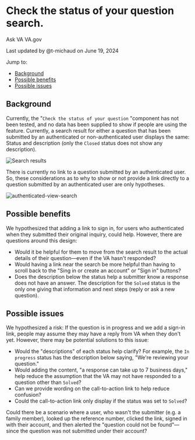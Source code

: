 # Check the status of your question search.

Ask VA VA.gov

Last updated by @t-michaud on June 19, 2024

Jump to: 
- [Background](#background)
- [Possible benefits](#possible-benefits)
- [Possible issues](#possible-issues)

## Background

Currently, the "``Check the status of your question`` "component has not been tested, and no data has been supplied to show if people are using the feature. Currently, a search result for either a question that has been submitted by an authenticated or non-authenticated user displays the same: Status and description (only the ``Closed`` status does not show any description). 

![Search results](https://github.com/department-of-veterans-affairs/va.gov-team/assets/135402634/aec8ff43-7670-4416-83c4-9420c1bf08b8)

There is currently no link to a question submitted by an authenticated user. So, these considerations as to why to show or not provide a link directly to a question submitted by an authenticated user are only hypotheses.

![authenticated-view-search](https://github.com/department-of-veterans-affairs/va.gov-team/assets/135402634/2557f487-53cf-4811-980a-e946bb7dbf0c)


## Possible benefits

We hypothesized that adding a link to sign in, for users who authenticated when they submitted their original inquiry, could help. However, there are questions around this design:

- Would it be helpful for them to move from the search result to the actual details of their question—even if the VA hasn't responded? 
- Would having a link near the search be more helpful than having to scroll back to the "Sing in or create an account" or  "Sign in" buttons?
- Does the description below the status help a submitter know a response does not have an answer. The description for the ``Solved`` status is the only one giving that information and next steps (reply or ask a new question).


## Possible issues

We hypothesized a risk: If the question is in progress and we add a sign-in link, people may assume they may have a reply from VA when they don't yet. However, there may be potential solutions to this issue:

- Would the "descriptions" of each status help clarify? For example, the ``In progress`` status has the description below saying, "We're reviewing your question." 
- Would adding the content, "a response can take up to 7 business days," help reduce the assumption that the VA may not have responded to a question other than ``Solved``?
- Can we provide wording on the call-to-action link to help reduce confusion?
- Could the call-to-action link only display if the status was set to ``Solved``?

Could there be a scenario where a user, who wasn't the submitter (e.g. a family member), looked up the reference number, clicked the link, signed in with their account, and then alerted the "question could not be found"—since the question was not submitted under their account?

